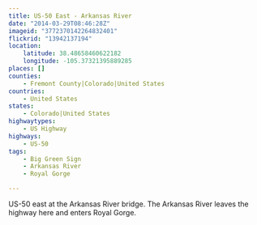 ```yaml
---
title: US-50 East - Arkansas River
date: "2014-03-29T08:46:28Z"
imageid: "3772370142264832401"
flickrid: "13942137194"
location:
    latitude: 38.48658460622182
    longitude: -105.37321395889285
places: []
counties:
    - Fremont County|Colorado|United States
countries:
    - United States
states:
    - Colorado|United States
highwaytypes:
    - US Highway
highways:
    - US-50
tags:
    - Big Green Sign
    - Arkansas River
    - Royal Gorge

---
```

US-50 east at the Arkansas River bridge.  The Arkansas River leaves the highway here and enters Royal Gorge.